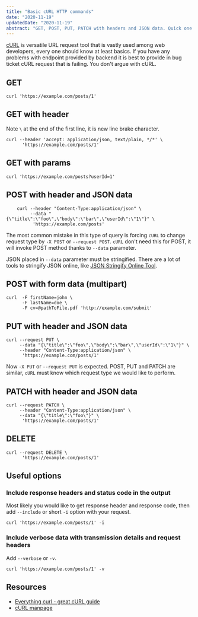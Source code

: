 ```yaml
---
title: "Basic cURL HTTP commands"
date: "2020-11-19"
updatedDate: "2020-11-19"
abstract: "GET, POST, PUT, PATCH with headers and JSON data. Quick one."
---
```


[cURL](https://curl.se/) is versatile URL request tool that is vastly used among web developers, every one should know at least basics. If you have any problems with endpoint provided by backend it is best to provide in bug ticket cURL request that is failing. You don't argue with cURL.

## GET

```
curl 'https://example.com/posts/1'
```

## GET with header

Note `\` at the end of the first line, it is new line brake character.

```
curl --header 'accept: application/json, text/plain, */*' \
      'https://example.com/posts/1'
```

## GET with params

```
curl 'https://example.com/posts?userId=1'
```

## POST with header and JSON data

```
    curl --header "Content-Type:application/json" \
         --data "{\"title\":\"foo\",\"body\":\"bar\",\"userId\":\"1\"}" \
          'https://example.com/posts'
```

The most common mistake in this type of query is forcing `cURL` to change request type by `-X POST` or `--request POST`. `cURL` don't need this for POST, it will invoke POST method thanks to `--data` parameter.

JSON placed in `--data` parameter must be stringified. There are a lot of tools to stringify JSON online, like [JSON Stringify Online Tool](http://rantz.net/tools/stringify/index.php).

## POST with form data (multipart)

```
curl  -F firstName=john \
      -F lastName=doe \
      -F cv=@pathToFile.pdf 'http://example.com/submit'
```

## PUT with header and JSON data

```
curl --request PUT \
     --data "{\"title\":\"foo\",\"body\":\"bar\",\"userId\":\"1\"}" \
     --header "Content-Type:application/json" \
      'https://example.com/posts/1'
```

Now `-X PUT` or `--request PUT` is expected. POST, PUT and PATCH are similar, `cURL` must know which request type we would like to perform.

## PATCH with header and JSON data

```
curl --request PATCH \
     --header "Content-Type:application/json" \
     --data "{\"title\":\"foo\"}" \
      'https://example.com/posts/1'
```

## DELETE

```
curl --request DELETE \
      'https://example.com/posts/1'
```

## Useful options

### Include response headers and status code in the output

Most likely you would like to get response header and response code, then add `--include` or short `-i` option with your request.

```
curl 'https://example.com/posts/1' -i
```

### Include verbose data with transmission details and request headers

Add `--verbose` or `-v`.

```
curl 'https://example.com/posts/1' -v
```

## Resources

- [Everything curl - great cURL guide](https://ec.haxx.se/http/)
- [cURL manpage](https://curl.se/docs/manpage.html)
